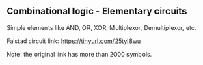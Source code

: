 ## Combinational logic - Elementary circuits

Simple elements like AND, OR, XOR, Multiplexor, Demultiplexor, etc.

Falstad circuit link: https://tinyurl.com/25tyl8wu

Note: the original link has more than 2000 symbols.
